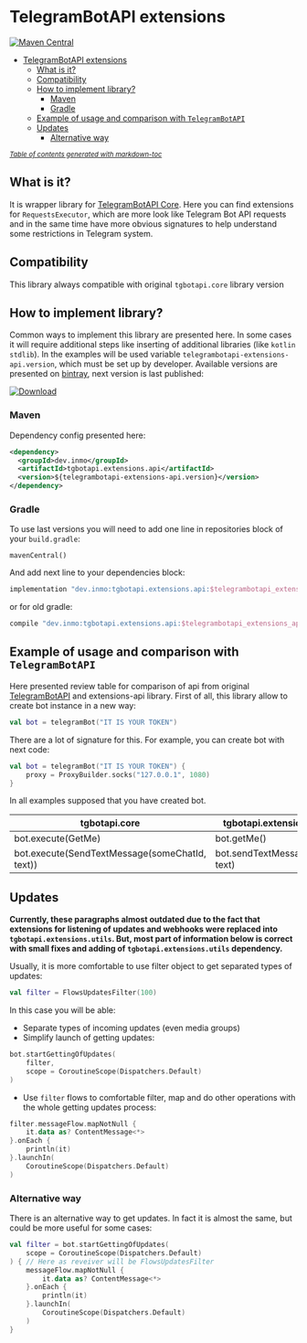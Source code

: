 # TelegramBotAPI extensions

[![Maven Central](https://maven-badges.herokuapp.com/maven-central/dev.inmo/tgbotapi.extensions.api/badge.svg)](https://maven-badges.herokuapp.com/maven-central/dev.inmo/tgbotapi.extensions.api)

- [TelegramBotAPI extensions](#telegrambotapi-extensions)
    * [What is it?](#what-is-it)
    * [Compatibility](#compatibility)
    * [How to implement library?](#how-to-implement-library)
        + [Maven](#maven)
        + [Gradle](#gradle)
    * [Example of usage and comparison with `TelegramBotAPI`](#example-of-usage-and-comparison-with-telegrambotapi)
    * [Updates](#updates)
        + [Alternative way](#alternative-way)

<small><i><a href='http://ecotrust-canada.github.io/markdown-toc/'>Table of contents generated with markdown-toc</a></i></small>

## What is it?

It is wrapper library for [TelegramBotAPI Core](../tgbotapi.core/README.md). Here you can find extensions for
`RequestsExecutor`, which are more look like Telegram Bot API requests and in the same time have more obvious signatures
to help understand some restrictions in Telegram system.

## Compatibility

This library always compatible with original `tgbotapi.core` library version

## How to implement library?

Common ways to implement this library are presented here. In some cases it will require additional steps
like inserting of additional libraries (like `kotlin stdlib`). In the examples will be used variable
`telegrambotapi-extensions-api.version`, which must be set up by developer. Available versions are presented on
[bintray](https://bintray.com/insanusmokrassar/TelegramBotAPI/tgbotapi.extensions.api), next version is last published:

[![Download](https://api.bintray.com/packages/insanusmokrassar/TelegramBotAPI/tgbotapi.extensions.api/images/download.svg) ](https://bintray.com/insanusmokrassar/TelegramBotAPI/tgbotapi.extensions.api/_latestVersion)

### Maven

Dependency config presented here:

```xml
<dependency>
  <groupId>dev.inmo</groupId>
  <artifactId>tgbotapi.extensions.api</artifactId>
  <version>${telegrambotapi-extensions-api.version}</version>
</dependency>
```

### Gradle

To use last versions you will need to add one line in repositories block of your `build.gradle`:

`mavenCentral()`

And add next line to your dependencies block:

```groovy
implementation "dev.inmo:tgbotapi.extensions.api:$telegrambotapi_extensions_api_version"
```

or for old gradle:

```groovy
compile "dev.inmo:tgbotapi.extensions.api:$telegrambotapi_extensions_api_version"
```

## Example of usage and comparison with `TelegramBotAPI`

Here presented review table for comparison of api from original [TelegramBotAPI](../TelegramBotAPI/README.md#Requests)
and extensions-api library. First of all, this library allow to create bot instance in a new way:

```kotlin
val bot = telegramBot("IT IS YOUR TOKEN")
```

There are a lot of signature for this. For example, you can create bot with next code:

```kotlin
val bot = telegramBot("IT IS YOUR TOKEN") {
    proxy = ProxyBuilder.socks("127.0.0.1", 1080)
}
```

In all examples supposed that you have created bot.

| tgbotapi.core | tgbotapi.extensions.api |
|---------------------|-------------------------------|
| bot.execute(GetMe) |    bot.getMe()          |
| bot.execute(SendTextMessage(someChatId, text)) | bot.sendTextMessage(chat, text) |

## Updates

**Currently, these paragraphs almost outdated due to the fact that extensions for listening of updates and webhooks were
replaced into `tgbotapi.extensions.utils`. But, most part of information below is correct with small fixes and
adding of `tgbotapi.extensions.utils` dependency.**

Usually, it is more comfortable to use filter object to get separated types of updates:

```kotlin
val filter = FlowsUpdatesFilter(100)
```

In this case you will be able:

* Separate types of incoming updates (even media groups)
* Simplify launch of getting updates:
```kotlin
bot.startGettingOfUpdates(
    filter,
    scope = CoroutineScope(Dispatchers.Default)
)
```
* Use `filter` flows to comfortable filter, map and do other operations with the whole
getting updates process:
```kotlin
filter.messageFlow.mapNotNull {
    it.data as? ContentMessage<*>
}.onEach {
    println(it)
}.launchIn(
    CoroutineScope(Dispatchers.Default)
)
```

### Alternative way

There is an alternative way to get updates. In fact it is almost the same, but could be more useful for some cases:

```kotlin
val filter = bot.startGettingOfUpdates(
    scope = CoroutineScope(Dispatchers.Default)
) { // Here as reveiver will be FlowsUpdatesFilter
    messageFlow.mapNotNull {
        it.data as? ContentMessage<*>
    }.onEach {
        println(it)
    }.launchIn(
        CoroutineScope(Dispatchers.Default)
    )
}
```
